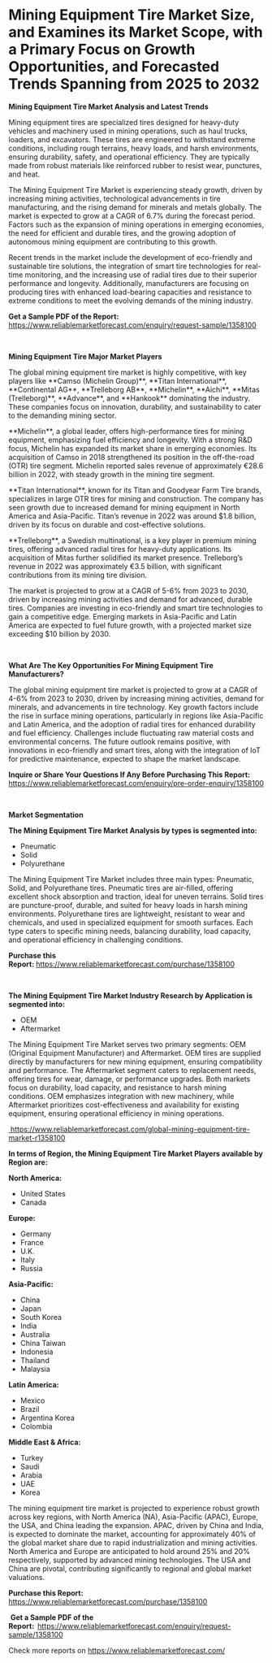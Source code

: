 <p><h1>Mining Equipment Tire Market Size, and Examines its Market Scope, with a Primary Focus on Growth Opportunities, and Forecasted Trends Spanning from 2025 to 2032</h1></p><p><strong>Mining Equipment Tire Market Analysis and Latest Trends</strong></p>
<p><p>Mining equipment tires are specialized tires designed for heavy-duty vehicles and machinery used in mining operations, such as haul trucks, loaders, and excavators. These tires are engineered to withstand extreme conditions, including rough terrains, heavy loads, and harsh environments, ensuring durability, safety, and operational efficiency. They are typically made from robust materials like reinforced rubber to resist wear, punctures, and heat.</p><p>The Mining Equipment Tire Market is experiencing steady growth, driven by increasing mining activities, technological advancements in tire manufacturing, and the rising demand for minerals and metals globally. The market is expected to grow at a CAGR of 6.7% during the forecast period. Factors such as the expansion of mining operations in emerging economies, the need for efficient and durable tires, and the growing adoption of autonomous mining equipment are contributing to this growth.</p><p>Recent trends in the market include the development of eco-friendly and sustainable tire solutions, the integration of smart tire technologies for real-time monitoring, and the increasing use of radial tires due to their superior performance and longevity. Additionally, manufacturers are focusing on producing tires with enhanced load-bearing capacities and resistance to extreme conditions to meet the evolving demands of the mining industry.</p></p>
<p><strong>Get a Sample PDF of the Report:&nbsp;</strong> <a href="https://www.reliablemarketforecast.com/enquiry/request-sample/1358100?utm_campaign=1134&utm_medium=2&utm_source=Github&utm_content=ia&utm_term=23012025&utm_id=mining-equipment-tire">https://www.reliablemarketforecast.com/enquiry/request-sample/1358100</a></p>
<p>&nbsp;</p>
<p><strong>Mining Equipment Tire Major Market Players</strong></p>
<p><p>The global mining equipment tire market is highly competitive, with key players like **Camso (Michelin Group)**, **Titan International**, **Continental AG**, **Trelleborg AB**, **Michelin**, **Aichi**, **Mitas (Trelleborg)**, **Advance**, and **Hankook** dominating the industry. These companies focus on innovation, durability, and sustainability to cater to the demanding mining sector.</p><p>**Michelin**, a global leader, offers high-performance tires for mining equipment, emphasizing fuel efficiency and longevity. With a strong R&D focus, Michelin has expanded its market share in emerging economies. Its acquisition of Camso in 2018 strengthened its position in the off-the-road (OTR) tire segment. Michelin reported sales revenue of approximately €28.6 billion in 2022, with steady growth in the mining tire segment.</p><p>**Titan International**, known for its Titan and Goodyear Farm Tire brands, specializes in large OTR tires for mining and construction. The company has seen growth due to increased demand for mining equipment in North America and Asia-Pacific. Titan’s revenue in 2022 was around $1.8 billion, driven by its focus on durable and cost-effective solutions.</p><p>**Trelleborg**, a Swedish multinational, is a key player in premium mining tires, offering advanced radial tires for heavy-duty applications. Its acquisition of Mitas further solidified its market presence. Trelleborg’s revenue in 2022 was approximately €3.5 billion, with significant contributions from its mining tire division.</p><p>The market is projected to grow at a CAGR of 5-6% from 2023 to 2030, driven by increasing mining activities and demand for advanced, durable tires. Companies are investing in eco-friendly and smart tire technologies to gain a competitive edge. Emerging markets in Asia-Pacific and Latin America are expected to fuel future growth, with a projected market size exceeding $10 billion by 2030.</p></p>
<p>&nbsp;</p>
<p><strong>What Are The Key Opportunities For Mining Equipment Tire Manufacturers?</strong></p>
<p><p>The global mining equipment tire market is projected to grow at a CAGR of 4-6% from 2023 to 2030, driven by increasing mining activities, demand for minerals, and advancements in tire technology. Key growth factors include the rise in surface mining operations, particularly in regions like Asia-Pacific and Latin America, and the adoption of radial tires for enhanced durability and fuel efficiency. Challenges include fluctuating raw material costs and environmental concerns. The future outlook remains positive, with innovations in eco-friendly and smart tires, along with the integration of IoT for predictive maintenance, expected to shape the market landscape.</p></p>
<p><strong>Inquire or Share Your Questions If Any Before Purchasing This Report:</strong> <a href="https://www.reliablemarketforecast.com/enquiry/pre-order-enquiry/1358100?utm_campaign=1134&utm_medium=2&utm_source=Github&utm_content=ia&utm_term=23012025&utm_id=mining-equipment-tire">https://www.reliablemarketforecast.com/enquiry/pre-order-enquiry/1358100</a></p>
<p>&nbsp;</p>
<p><strong>Market Segmentation</strong></p>
<p><strong>The Mining Equipment Tire Market Analysis by types is segmented into:</strong></p>
<p><ul><li>Pneumatic</li><li>Solid</li><li>Polyurethane</li></ul></p>
<p><p>The Mining Equipment Tire Market includes three main types: Pneumatic, Solid, and Polyurethane tires. Pneumatic tires are air-filled, offering excellent shock absorption and traction, ideal for uneven terrains. Solid tires are puncture-proof, durable, and suited for heavy loads in harsh mining environments. Polyurethane tires are lightweight, resistant to wear and chemicals, and used in specialized equipment for smooth surfaces. Each type caters to specific mining needs, balancing durability, load capacity, and operational efficiency in challenging conditions.</p></p>
<p><strong>Purchase this Report:&nbsp;</strong><a href="https://www.reliablemarketforecast.com/purchase/1358100?utm_campaign=1134&utm_medium=2&utm_source=Github&utm_content=ia&utm_term=23012025&utm_id=mining-equipment-tire">https://www.reliablemarketforecast.com/purchase/1358100</a></p>
<p>&nbsp;</p>
<p><strong>The Mining Equipment Tire Market Industry Research by Application is segmented into:</strong></p>
<p><ul><li>OEM</li><li>Aftermarket</li></ul></p>
<p><p>The Mining Equipment Tire Market serves two primary segments: OEM (Original Equipment Manufacturer) and Aftermarket. OEM tires are supplied directly by manufacturers for new mining equipment, ensuring compatibility and performance. The Aftermarket segment caters to replacement needs, offering tires for wear, damage, or performance upgrades. Both markets focus on durability, load capacity, and resistance to harsh mining conditions. OEM emphasizes integration with new machinery, while Aftermarket prioritizes cost-effectiveness and availability for existing equipment, ensuring operational efficiency in mining operations.</p></p>
<p><a href="https://www.reliablemarketforecast.com/global-mining-equipment-tire-market-r1358100?utm_campaign=1134&utm_medium=2&utm_source=Github&utm_content=ia&utm_term=23012025&utm_id=mining-equipment-tire">&nbsp;https://www.reliablemarketforecast.com/global-mining-equipment-tire-market-r1358100</a></p>
<p><strong>In terms of Region, the Mining Equipment Tire Market Players available by Region are:</strong></p>
<p>
    <p> <strong> North America: </strong>
        <ul>
            <li>United States</li>
            <li>Canada</li>
        </ul>
        </p> 
    <p> <strong> Europe: </strong>
        <ul>
            <li>Germany</li>
            <li>France</li>
            <li>U.K.</li>
            <li>Italy</li>
            <li>Russia</li>
        </ul>
        </p> 
    <p> <strong> Asia-Pacific: </strong>
        <ul>
            <li>China</li>
            <li>Japan</li>
            <li>South Korea</li>
            <li>India</li>
            <li>Australia</li>
            <li>China Taiwan</li>
            <li>Indonesia</li>
            <li>Thailand</li>
            <li>Malaysia</li>
        </ul>
        </p> 
    <p> <strong> Latin America: </strong>
        <ul>
            <li>Mexico</li>
            <li>Brazil</li>
            <li>Argentina Korea</li>
            <li>Colombia</li>
        </ul>
        </p> 
    <p> <strong> Middle East & Africa: </strong>
        <ul>
            <li>Turkey</li>
            <li>Saudi</li>
            <li>Arabia</li>
            <li>UAE</li>
            <li>Korea</li>
        </ul>
    </p>
    </p>
<p><p>The mining equipment tire market is projected to experience robust growth across key regions, with North America (NA), Asia-Pacific (APAC), Europe, the USA, and China leading the expansion. APAC, driven by China and India, is expected to dominate the market, accounting for approximately 40% of the global market share due to rapid industrialization and mining activities. North America and Europe are anticipated to hold around 25% and 20% respectively, supported by advanced mining technologies. The USA and China are pivotal, contributing significantly to regional and global market valuations.</p></p>
<p><strong>Purchase this Report: </strong><a href="https://www.reliablemarketforecast.com/purchase/1358100?utm_campaign=1134&utm_medium=2&utm_source=Github&utm_content=ia&utm_term=23012025&utm_id=mining-equipment-tire">https://www.reliablemarketforecast.com/purchase/1358100</a></p>
<p>&nbsp;<strong>Get a Sample PDF of the Report:&nbsp;&nbsp;</strong><a href="https://www.reliablemarketforecast.com/enquiry/request-sample/1358100?utm_campaign=1134&utm_medium=2&utm_source=Github&utm_content=ia&utm_term=23012025&utm_id=mining-equipment-tire">https://www.reliablemarketforecast.com/enquiry/request-sample/1358100</a></p>
<p><strong></strong></p>
<p>Check more reports on <a href="https://www.reliablemarketforecast.com/?utm_campaign=1134&utm_medium=2&utm_source=Github&utm_content=ia&utm_term=23012025&utm_id=mining-equipment-tire">https://www.reliablemarketforecast.com/</a></p>
